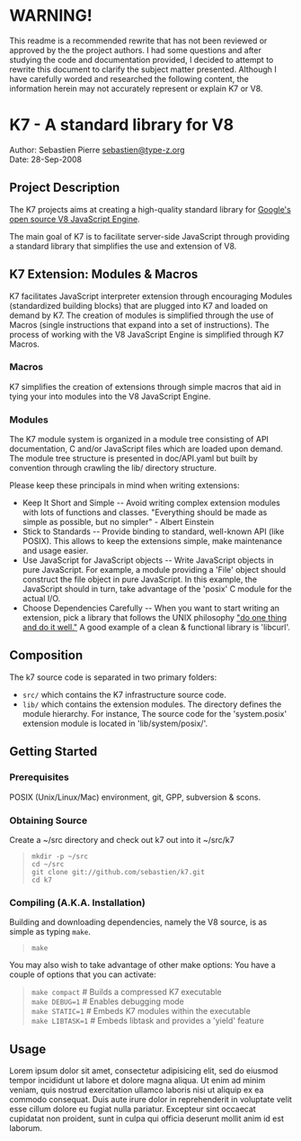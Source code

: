 # WARNING! #
This readme is a recommended rewrite that has not been reviewed or approved 
by the the project authors.  I had some questions and after studying the code 
and documentation provided, I decided to attempt to rewrite this document to 
clarify the subject matter presented.  Although I have carefully worded and
researched the following content, the information herein may not accurately 
represent or explain K7 or V8.

# K7 - A standard library for V8 #
Author: Sebastien Pierre <sebastien@type-z.org>  
Date:   28-Sep-2008  

## Project Description ##
The K7 projects aims at creating a high-quality standard library for [Google's 
open source V8 JavaScript Engine](http://code.google.com/p/v8/).

The main goal of K7 is to facilitate server-side JavaScript through providing 
a standard library that simplifies the use and extension of V8.

## K7 Extension: Modules & Macros ##
K7 facilitates JavaScript interpreter extension through encouraging 
Modules (standardized building blocks) that are plugged into K7 and loaded 
on demand by K7.  The creation of modules is simplified through the use of 
Macros (single instructions that expand into a set of instructions). 
The process of working with the V8 JavaScript Engine is simplified 
through K7 Macros.

### Macros ###
K7 simplifies the creation of extensions through simple macros that aid in 
tying your into modules into the V8 JavaScript Engine.

### Modules ###
The K7 module system is organized in a module tree consisting of API 
documentation, C and/or JavaScript files which are loaded upon demand.  The 
module tree structure is presented in doc/API.yaml but built by convention 
through crawling the lib/ directory structure.

Please keep these principals in mind when writing extensions:

* Keep It Short and Simple -- Avoid writing complex extension modules with 
  lots of functions and classes. "Everything should be made as simple as 
  possible, but no simpler" - Albert Einstein
* Stick to Standards -- Provide binding to standard, well-known API (like 
  POSIX). This allows to keep the extensions simple, make maintenance and 
  usage easier.
* Use JavaScript for JavaScript objects -- Write JavaScript objects in pure 
  JavaScript. For example, a module providing a 'File' object should construct 
  the file object in pure JavaScript. In this example, the JavaScript should 
  in turn, take advantage of the 'posix' C module for the actual I/O.
* Choose Dependencies Carefully -- When you want to start writing an extension,
  pick a library that follows the UNIX philosophy 
  ["do one thing and do it well."](http://en.wikipedia.org/wiki/Unix_philosophy)
  A good example of a clean & functional library is 'libcurl'.

## Composition ##
The k7 source code is separated in two primary folders:

* `src/` which contains the K7 infrastructure source code.
* `lib/` which contains the extension modules. The directory defines the 
  module hierarchy. For instance, The source code for the 'system.posix' 
  extension module is located in 'lib/system/posix/'.

## Getting Started ##

### Prerequisites ###
POSIX (Unix/Linux/Mac) environment, git, GPP, subversion & scons.

### Obtaining Source ###
Create a ~/src directory and check out k7 out into it ~/src/k7

> `mkdir -p ~/src`  
  `cd ~/src`  
  `git clone git://github.com/sebastien/k7.git`  
  `cd k7`

### Compiling (A.K.A. Installation) ###
Building and downloading dependencies, namely the V8 source, is as simple as 
typing `make`.

> `make`

You may also wish to take advantage of other make options:
You have a couple of options that you can activate:

>   `make compact`    # Builds a compressed K7 executable  
>   `make DEBUG=1`    # Enables debugging mode  
>   `make STATIC=1`   # Embeds K7 modules within the executable  
>   `make LIBTASK=1`  # Embeds libtask and provides a 'yield' feature  

## Usage ##

Lorem ipsum dolor sit amet, consectetur adipisicing elit, sed do eiusmod tempor incididunt ut labore et dolore magna aliqua. Ut enim ad minim veniam, quis nostrud exercitation ullamco laboris nisi ut aliquip ex ea commodo consequat. Duis aute irure dolor in reprehenderit in voluptate velit esse cillum dolore eu fugiat nulla pariatur. Excepteur sint occaecat cupidatat non proident, sunt in culpa qui officia deserunt mollit anim id est laborum.